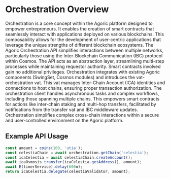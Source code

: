 # Orchestration Overview


Orchestration is a core concept within the Agoric platform designed to empower entrepreneurs. It enables the creation of smart contracts that seamlessly interact with applications deployed on various blockchains. This composability allows for the development of user-centric applications that leverage the unique strengths of different blockchain ecosystems.
The Agoric Orchestration API simplifies interactions between multiple networks, particularly those using the Inter-Blockchain Communication (IBC) protocol within Cosmos. The API acts as an abstraction layer, streamlining multi-step processes while maintaining requestor authority. Smart contracts involved gain no additional privileges. 
Orchestration integrates with existing Agoric components (SwingSet, Cosmos modules) and introduces the vat-orchestration vat. This vat manages Inter-Chain Account (ICA) identities and connections to host chains, ensuring proper transaction authorization.
The orchestration client handles asynchronous tasks and complex workflows, including those spanning multiple chains. This empowers smart contracts for actions like inter-chain staking and multi-hop transfers, facilitated by notifications from the transfer vat and IBC middleware updates. Orchestration simplifies complex cross-chain interactions within a secure and user-controlled environment on the Agoric platform.


## Example API Usage

```javascript
const amount = coins(100, 'utia');
const celestiaChain = await orchestration.getChain('celestia');
const icaCelestia = await celestiaChain.createAccount();
await icaOsmosis.transfer(icaCelestia.getAddress(), amount);
await E(timerService).delay(600n);
return icaCelestia.delegate(celestiaValidator, amount);
```
